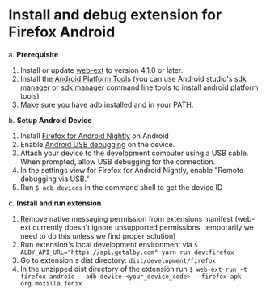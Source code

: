 # Install and debug extension for Firefox Android

a. **Prerequisite**

1. Install or update [web-ext](https://github.com/mozilla/web-ext) to version 4.1.0 or later.
2. Install the [Android Platform Tools](https://developer.android.com/tools/releases/platform-tools) (you can use Android studio's [sdk manager](https://developer.android.com/studio/intro/update.html#sdk-manager) or [sdk manager](https://developer.android.com/tools/sdkmanager) command line tools to install android platform tools)
3. Make sure you have adb installed and in your PATH.

b. **Setup Android Device**

1.  Install [Firefox for Android Nightly](https://play.google.com/store/apps/details?id=org.mozilla.fenix) on Android
2.  Enable [Android USB debugging](https://developer.android.com/studio/debug/dev-options) on the device.
3.  Attach your device to the development computer using a USB cable. When prompted, allow USB debugging for the connection.
4.  In the settings view for Firefox for Android Nightly, enable "Remote debugging via USB."
5.  Run `$ adb devices` in the command shell to get the device ID

c. **Install and run extension**

1. Remove native messaging permission from extensions manifest (web-ext currently doesn't ignore unsupported permissions. temporarily we need to do this unless we find proper solution)
2. Run extension's local development environment via `$ ALBY_API_URL="https://api.getalby.com" yarn run dev:firefox`
3. Go to extension's dist directory: `dist/development/firefox`
4. In the unzipped dist directory of the extension run `$ web-ext run -t firefox-android --adb-device <your_device_code> --firefox-apk org.mozilla.fenix`
